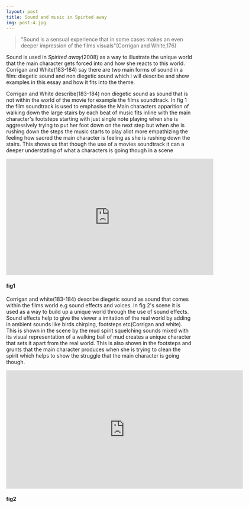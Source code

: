 ```yaml
---
layout: post
title: Sound and music in Spirted away
img: post-4.jpg
---
```

> "Sound is a sensual experience that in some cases makes an even deeper impression of the films visuals"(Corrigan and White,176)

Sound is used in _Spirited away_(2008) as a way to illustrate the unique world that the main character gets forced into and how she reacts to this world. Corrigan and White(183-184) say there are two main forms of sound in a film: diegetic sound and non diegetic sound which i will describe and show examples in this essay and how it fits into the theme. 

Corrigan and White describe(183-184) non diegetic sound as sound that is not within the world of the movie for example the
films soundtrack. In fig 1 the film soundtrack is used to emphasise the Main characters apparition of walking down the large stairs by each beat of music fits inline with the main character's footsteps starting with just single note playing when she is aggressively trying to put her foot down on the next step but when she is rushing down the steps the music starts to play allot more empathizing the feeling how sacred the main character is feeling as she is rushing down the stairs. This shows us that though the use of a movies soundtrack it can a deeper understating of what a characters is going though in a scene  

<iframe width="560" height="315" src="https://www.youtube.com/embed/pyizXgDoEtc" frameborder="0" allowfullscreen></iframe>

#### fig1  

Corrigan and white(183-184) describe diegetic sound as sound that comes within the films world e.g sound effects and voices. In fig 2's scene it is used as a way to build up a unique world through the use of sound effects. Sound effects help to give the viewer a imitation of the real world by adding in ambient sounds like birds chirping, footsteps etc(Corrigan and white). This is shown in the scene by the mud spirit squelching sounds mixed with its visual representation of a walking ball of mud creates a unique character that sets it apart from the real world. This is also shown in the footsteps and grunts that the main character produces when she is trying to clean the spirit which helps to show the struggle that the main character is going though.    
 

<iframe src="https://player.vimeo.com/video/170333917" width="640" height="320" frameborder="0" webkitallowfullscreen mozallowfullscreen allowfullscreen></iframe>

#### fig2
